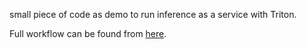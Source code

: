 small piece of code as demo to run inference as a service with Triton.

Full workflow can be found from [here](https://yongbinfeng.gitbook.io/sonictutorial/quick-triton-demo).
